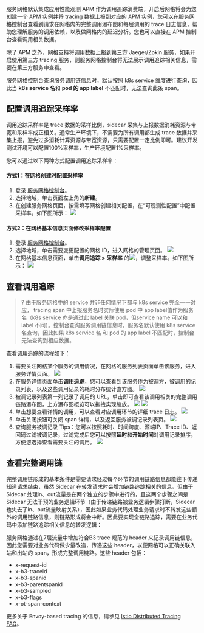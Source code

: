 服务网格默认集成应用性能观测 APM 作为调用追踪消费端，开启后网格将会为您创建一个 APM 实例并将 tracing 数据上报到对应的 APM 实例，您可以在服务网格控制台查看到请求在网格内的完整调用瀑布图和每层调用的 trace 日志信息，帮助您理解服务的调用依赖，以及做网格内的延迟分析。您也可以直接在 APM 控制台查看调用相关数据。

除了 APM 之外，网格支持将调用数据上报到第三方 Jaeger/Zpkin 服务，如果开启使用第三方 tracing 服务，则服务网格控制台将无法展示调用追踪相关信息，需要在第三方服务中查看。


服务网格控制台查询服务调用链信息时，默认按照 k8s service 维度进行查询，因此当 **k8s service 名**和 **pod 的 app label** 不匹配时，无法查询此条 span。

## 配置调用追踪采样率

调用追踪采样率是 trace 数据的采样比例，sidecar 采集与上报数据消耗资源与带宽和采样率成正相关。通常生产环境下，不需要为所有调用都生成 trace 数据并采集上报，避免过多消耗计算资源与带宽资源，只需要配置一定比例即可。建议开发测试环境可以配置100%采样率，生产环境配置1%采样率。

您可以通过以下两种方式配置调用追踪采样率：

#### 方式1：在网格创建时配置采样率

1. 登录 [服务网格控制台](https://console.cloud.tencent.com/tke2/mesh)。
2. 选择地域，单击页面左上角的**新建**。
3. 在创建服务网格页面，按需填写网格创建相关配置，在“可观测性配置”中配置采样率。如下图所示：
![](https://qcloudimg.tencent-cloud.cn/raw/26433b10e90d87609af2ca6a759ffd08.png)


#### 方式2：在网格基本信息页面修改采样率配置
1. 登录 [服务网格控制台](https://console.cloud.tencent.com/tke2/mesh)。
2. 选择地域，单击需要变更配置的网格 ID，进入网格的管理页面。
![](https://qcloudimg.tencent-cloud.cn/raw/c6dc859ba3eef984187211bc38bca516.png)
2. 在网格基本信息页面，单击**调用追踪 > 采样率** 的![](https://qcloudimg.tencent-cloud.cn/raw/ccc8b44f4283be7f9e6d11993fab08a5.png)，调整采样率。如下图所示：
![](https://qcloudimg.tencent-cloud.cn/raw/1f447ca5462b3d653f1412cd410122bd.png)


## 查看调用追踪

>? 由于服务网格中的 service 并非任何情况下都与 k8s service 完全一一对应， tracing span 中上报服务名时实际使用 pod 中 app label值作为服务名（k8s service 亦是通过此 label 关联 pod，但service name 可以和 label 不同）。控制台查询服务调用链信息时，服务名默认使用 k8s service 名查询，因此如果 k8s service 名 和 pod 的 app label 不匹配时，控制台无法查询到相应数据。

查看调用追踪的流程如下：

1. 需要关注网格某个服务的调用情况，在网格的服务列表页面单击该服务，进入服务详情页面。
![](https://main.qcloudimg.com/raw/74dc1322db1c4632a63f61d20dafac78.png)
2. 在服务详情页面单击**调用追踪**，您可以查看到该服务作为被调方，被调用的记录列表，以及这些调用记录的耗时分布统计直方图。
![](https://main.qcloudimg.com/raw/6f91e54969ce1bedd9b61667fc2a3b10.png)
3. 被调记录列表第一列记录了调用的 URL，单击即可查看该调用相关的完整调用链路瀑布图，上方瀑布图概览可以拖拽实现缩放。
![](https://main.qcloudimg.com/raw/fbdd2c75aa908ba1251acffcca968fed.png)
![](https://main.qcloudimg.com/raw/27ffe0f1ccdeeeef1d8ca2e479c415ba.png)
4. 单击想要查看详情的调用，可以查看对应调用环节的详细 trace 日志。
![](https://main.qcloudimg.com/raw/463834f7af476e8677c5047c7a682453.png)
5. 单击关闭按钮可关闭 span 详情，以及返回服务被调记录列表页。
![](https://main.qcloudimg.com/raw/57c0e5e319df3ecbb08313644977d7f2.png)
6. 查询服务被调记录 Tips：您可以按照耗时、时间跨度、源端IP、Trace ID、返回码过滤被调记录，过滤完成后您可以按照**延时**和**开始时间**对调用记录排序，方便您选择查看需要关注的调用。
![](https://main.qcloudimg.com/raw/e8136d1be43345d1c1d8ff91c43e3305.png)


## 查看完整调用链

完整调用链形成的基本条件是需要请求经过每个环节的调用链路信息都能往下传递知道请求结束，虽然 Sidecar 在转发请求时会增加链路追踪相关的信息。但由于 Sidecar 处理in、out流量是在两个独立的步骤中进行的，且这两个步骤之间是 Sidecar 无法干预的业务逻辑环节（由于传递链路被业务逻辑步骤打断，Sidecar也失去了in、out流量映射关系），因此如果业务代码处理业务请求时不转发这些额外的调用链路信息，则链路形成将会中断。因此要实现全链路追踪，需要在业务代码中添加链路追踪相关信息的转发逻辑：

服务网格通过在7层流量中增加符合B3 trace 规范的 header 来记录调用链信息，因此您需要对业务代码做少量改造，传递这些 header，以便网格可以正确关联入站和出站的 span，形成完整调用链路。这些 header 包括：

- x-request-id 
- x-b3-traceid 
- x-b3-spanid 
- x-b3-parentspanid 
- x-b3-sampled 
- x-b3-flags 
- x-ot-span-context 

更多关于 Envoy-based tracing 的信息，请参见 [Istio Distributed Tracing FAQ](https://istio.io/latest/faq/distributed-tracing/)。
